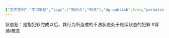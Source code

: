 ```yaml
---
{"文件类别":"学习笔记","tags":["知识点","刑法"],"dg-publish":true,"permalink":"/学习笔记studyup/刑总/状态犯/","dgPassFrontmatter":true,"created":"2024-10-29T14:59:40.543+08:00","updated":"2024-10-29T14:59:47.904+08:00"}
---
```


状态犯：是指犯罪完成以后，其行为所造成的不法状态处于继续状态的犯罪 #背诵/概念 